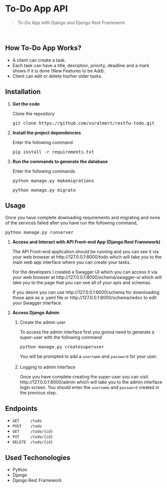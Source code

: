 <h1>To-Do App API</h1>
<blockquote>To-Do App with Django and Django Rest Framework </blockquote>
<br>
<h2>How To-Do App Works?</h2>
<ul>
<li>A client can create a task.
<li>Each task can have a title, desription, priority, deadline and a mark shows if it is done (New Features to be Add).
<li>Client can edit or delete his/her older tasks.
</ul>
<h2>Installation</h2>
<ol>
<li><b>Get the code</b>
<p>Clone the repository<pre>git clone https://github.com/vuralmert/restfw-todo.git</pre></p>
<li><b>Install the project dependencies</b>
<p>Enter the following command<pre>pip install -r requirements.txt</pre></p>
<li><b>Run the commands to generate the database</b>
<p>Enter the following commands<pre>python manage.py makemigrations</pre><pre>python manage.py migrate</pre></p></ol>
<h2>Usage</h2>
<p>Once you have complete dowloading requirements and migrating and none of the services failed after you have run the following command,<pre>python manage.py runserver</pre>
<ol>
<li><b>Access and Interact with API Front-end App (Django Rest Framework)</b></li>
<p>The API Front-end application should be running and you can see it via your web browser at <a href="http://127.0.0.1:8000/todo/"></a>http://127.0.0.1:8000/todo which will take you to the main web app interface where you can create your tasks.</p>
<p>For the developers I created a Swagger UI which you can access it via your web browser at  <a href="http://127.0.0.1:8000/schema/swagger-ui/"></a>http://127.0.0.1:8000/schema/swagger-ui which will take you to the page that you can see all of your apis and schemas.</p>
<p>If you desire you can use <a href="http://127.0.0.1:8000/schema//"></a>http://127.0.0.1:8000/schema for downloading those apis as a .yaml file or <a href="http://127.0.0.1:8000/schema/redoc/"></a>http://127.0.0.1:8000/schema/redoc to edit your Swagger interface.</p>
<li><b>Access Django Admin</b></li>
<ol>
<li>Create the admin user</li>
<p>To access the admin interface first you gonna need to generate a super-user with the following command<pre>python manage.py createsuperuser</pre>You will be prompted to add a <code>username</code> and <code>password</code> for your user.<br></br>
<li>Logging to admin interface</li>
<p>Once you have complete creating the super-user you can visit <a href="http://127.0.0.1:8000/admin/"></a>http://127.0.0.1:8000/admin which will take you to the admin interface login screen. You should enter the <code>username</code> and <code>password</code> created in the previous step.
</ol></ol>
<h2>Endpoints</h2>
<ul>
<li><code>GET     /todo</code>
<li><code>POST    /todo</code>
<li><code>GET     /todo/{id}</code>
<li><code>PUT     /todo/{id}</code>
<li><code>DELETE  /todo/{id}</code>
</ul>
<h2>Used Techonologies</h2>
<ul>
<li>Python
<li>Django
<li>Django Rest Framework
</ul>

